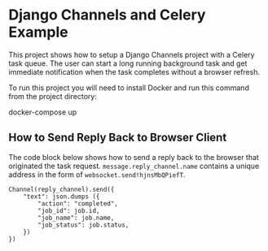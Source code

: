 # Django Channels and Celery Example

This project shows how to setup a Django Channels project with a Celery task queue. The user can start a long running background task and get immediate notification when the task completes without a browser refresh.

To run this project you will need to install Docker and run this command from the project directory:

docker-compose up

## How to Send Reply Back to Browser Client
The code block below shows how to send a reply back to the browser that originated the task request. `message.reply_channel.name` contains a unique address in the form of `websocket.send!hjnsMbQPiefT`.
```
Channel(reply_channel).send({
    "text": json.dumps ({
        "action": "completed",
        "job_id": job.id,
        "job_name": job.name,
        "job_status": job.status,
    })
})
```
